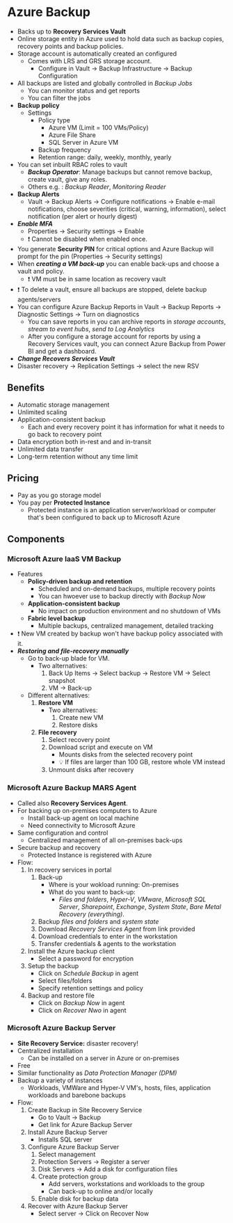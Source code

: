 # Azure Backup

- Backs up to **Recovery Services Vault**
- Online storage entity in Azure used to hold data such as backup copies, recovery points and backup policies.
- Storage account is automatically created an configured
  - Comes with LRS and GRS storage account.
    - Configure in Vault -> Backup Infrastructure -> Backup Configuration
- All backups are listed and globally controlled in *Backup Jobs*
  - You can monitor status and get reports
  - You can filter the jobs
- **Backup policy**
  - Settings
    - Policy type
      - Azure VM (Limit = 100 VMs/Policy)
      - Azure File Share
      - SQL Server in Azure VM
    - Backup frequency
    - Retention range: daily, weekly, monthly, yearly
- You can set inbuilt RBAC roles to vault
  - ***Backup Operator***: Manage backups but cannot remove backup, create vault, give any roles.
  - Others e.g. : *Backup Reader*, *Monitoring Reader*
- **Backup Alerts**
  - Vault -> Backup Alerts -> Configure notifications -> Enable e-mail notifications, choose severities (critical, warning, information), select notification (per alert or hourly digest)
- ***Enable MFA***
  - Properties -> Security settings -> Enable
  - ❗ Cannot be disabled when enabled once.
- You generate **Security PIN** for critical options and Azure Backup will prompt for the pin (Properties -> Security settings)
- When ***creating a VM back-up*** you can enable back-ups and choose a vault and policy.
  - ❗ VM must be in same location as recovery vault
- ❗ To delete a vault, ensure all backups are stopped, delete backup agents/servers
- You can configure Azure Backup Reports in Vault -> Backup Reports -> Diagnostic Settings -> Turn on diagnostics
  - You can save reports in you can archive reports in *storage accounts*, *stream to event hubs*, *send to Log Analytics*
  - After you configure a storage account for reports by using a Recovery Services vault, you can connect Azure Backup from Power BI and get a dashboard.
 - ***Change Recovers Services Vault***
  - Disaster recovery -> Replication Settings -> select the new RSV

## Benefits

- Automatic storage management
- Unlimited scaling
- Application-consistent backup
  - Each and every recovery point it has information for what it needs to go back to recovery point
- Data encryption both in-rest and and in-transit
- Unlimited data transfer
- Long-term retention without any time limit

## Pricing

- Pay as you go storage model
- You pay per **Protected Instance**
  - Protected instance is an application server/workload or computer that's been configured to back up to Microsoft Azure

## Components

### Microsoft Azure IaaS VM Backup

- Features
  - **Policy-driven backup and retention**
    - Scheduled and on-demand backups, multiple recovery points
    - You can hwoever use to backup directly with *Backup Now*
  - **Application-consistent backup**
    - No impact on production environment and no shutdown of VMs
  - **Fabric level backup**
    - Multiple backups, centralized management, detailed tracking
- ❗ New VM created by backup won't have backup policy associated with it.
- ***Restoring and file-recovery manually***
  - Go to back-up blade for VM.
    - Two alternatives:
      1. Back Up Items -> Select backup -> Restore VM -> Select snapshot
      2. VM -> Back-up
  - Different alternatives:
    1. **Restore VM**
        - Two alternatives:
          1. Create new VM
          2. Restore disks
    2. **File recovery**
        1. Select recovery point
        2. Download script and execute on VM
            - Mounts disks from the selected recovery point
            - 💡 If files are larger than 100 GB, restore whole VM instead
        3. Unmount disks after recovery

### Microsoft Azure Backup MARS Agent

- Called also **Recovery Services Agent**.
- For backing up on-premises computers to Azure
  - Install back-up agent on local machine
  - Need connectivity to Microsoft Azure
- Same configuration and control
  - Centralized management of all on-premises back-ups
- Secure backup and recovery
  - Protected Instance is registered with Azure
- Flow:
  1. In recovery services in portal
      1. Back-up
          - Where is your wokload running: On-premises
          - What do you want to back-up:
            - *Files and folders*, *Hyper-V*, *VMware*, *Microsoft SQL Server*, *Sharepoint*, *Exchange*, *System State*, *Bare Metal Recovery (everything)*.
      2. Backup *files and folders* and *system state*
      3. Download *Recovery Services Agent* from link provided
      4. Download credentials to enter in the workstation
      5. Transfer credentials & agents to the workstation
  2. Install the Azure backup client
      - Select a password for encryption
  3. Setup the backup
      - Click on *Schedule Backup* in agent
      - Select files/folders
      - Specify retention settings and policy
  4. Backup and restore file
      - Click on *Backup Now* in agent
      - Click on *Recover Nwo* in agent

### Microsoft Azure Backup Server

- **Site Recovery Service:** disaster recovery!
- Centralized installation
  - Can be installed on a server in Azure or on-premises
- Free
- Similar functionality as *Data Protection Manager (DPM)*
- Backup a variety of instances
  - Workloads, VMWare and Hyper-V VM's, hosts, files, application workloads and barebone backups
- Flow:
  1. Create Backup in Site Recovery Service
      - Go to Vault -> Backup
      - Get link for Azure Backup Server
  2. Install Azure Backup Server
      - Installs SQL server
  3. Configure Azure Backup Server
      1. Select management
      2. Protection Servers -> Register a server
      3. Disk Servers -> Add a disk for configuration files
      4. Create protection group
            - Add servers, workstations and workloads to the group
            - Can back-up to online and/or locally
      5. Enable disk for backup data
  4. Recover with Azure Backup Server
      - Select server -> Click on Recover Now
